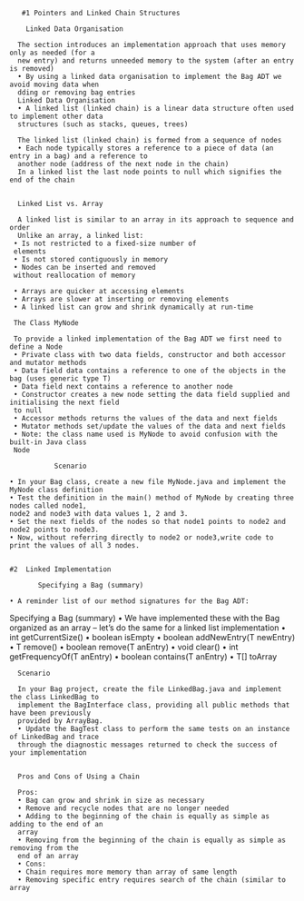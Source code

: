        #1 Pointers and Linked Chain Structures
       
        Linked Data Organisation
        
      The section introduces an implementation approach that uses memory only as needed (for a
      new entry) and returns unneeded memory to the system (after an entry is removed)
      • By using a linked data organisation to implement the Bag ADT we avoid moving data when
      dding or removing bag entries
      Linked Data Organisation
      • A linked list (linked chain) is a linear data structure often used to implement other data
      structures (such as stacks, queues, trees)
      
      The linked list (linked chain) is formed from a sequence of nodes
      • Each node typically stores a reference to a piece of data (an entry in a bag) and a reference to
      another node (address of the next node in the chain)
      In a linked list the last node points to null which signifies the end of the chain
      
      
      Linked List vs. Array
      
      A linked list is similar to an array in its approach to sequence and order
      Unlike an array, a linked list:
     • Is not restricted to a fixed-size number of
     elements
     • Is not stored contiguously in memory
     • Nodes can be inserted and removed
     without reallocation of memory
     
     • Arrays are quicker at accessing elements
     • Arrays are slower at inserting or removing elements
     • A linked list can grow and shrink dynamically at run-time 
     
     The Class MyNode
     
     To provide a linked implementation of the Bag ADT we first need to define a Node
     • Private class with two data fields, constructor and both accessor and mutator methods
     • Data field data contains a reference to one of the objects in the bag (uses generic type T)
     • Data field next contains a reference to another node
     • Constructor creates a new node setting the data field supplied and initialising the next field
     to null
     • Accessor methods returns the values of the data and next fields
     • Mutator methods set/update the values of the data and next fields
     • Note: the class name used is MyNode to avoid confusion with the built-in Java class
     Node
     
               Scenario
               
    • In your Bag class, create a new file MyNode.java and implement the MyNode class definition
    • Test the definition in the main() method of MyNode by creating three nodes called node1,
    node2 and node3 with data values 1, 2 and 3.
    • Set the next fields of the nodes so that node1 points to node2 and node2 points to node3.
    • Now, without referring directly to node2 or node3,write code to print the values of all 3 nodes.           
               
               
    #2  Linked Implementation
              
           Specifying a Bag (summary)
           
    • A reminder list of our method signatures for the Bag ADT:
   Specifying a Bag (summary)
    • We have implemented these with the Bag organized as an array – let’s do the same for
    a linked list implementation
    • int getCurrentSize()
    • boolean isEmpty
    • boolean addNewEntry(T newEntry)
    • T remove()
    • boolean remove(T anEntry)
    • void clear()
    • int getFrequencyOf(T anEntry)
    • boolean contains(T anEntry)
    • T[] toArray
    
      Scenario
      
      In your Bag project, create the file LinkedBag.java and implement the class LinkedBag to
      implement the BagInterface class, providing all public methods that have been previously
      provided by ArrayBag.
      • Update the BagTest class to perform the same tests on an instance of LinkedBag and trace
      through the diagnostic messages returned to check the success of your implementation
      
     
      Pros and Cons of Using a Chain
      
      Pros:
      • Bag can grow and shrink in size as necessary
      • Remove and recycle nodes that are no longer needed
      • Adding to the beginning of the chain is equally as simple as adding to the end of an
      array
      • Removing from the beginning of the chain is equally as simple as removing from the
      end of an array
      • Cons:
      • Chain requires more memory than array of same length
      • Removing specific entry requires search of the chain (similar to array
